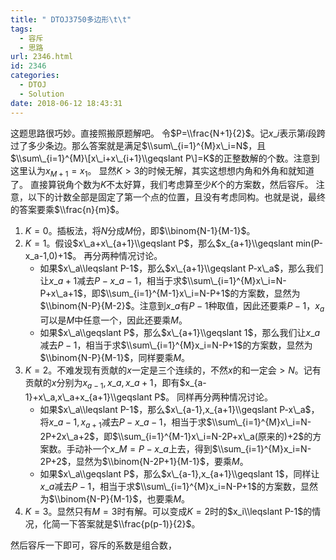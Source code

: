 ```yaml
---
title: " DTOJ3750多边形\t\t"
tags:
  - 容斥
  - 思路
url: 2346.html
id: 2346
categories:
  - DTOJ
  - Solution
date: 2018-06-12 18:43:31
---
```


这题思路很巧妙。直接照搬原题解吧。 令$P=\\frac{N+1}{2}$。记$x\_i$表示第$i$段跨过了多少条边。那么答案就是满足$\\sum\_{i=1}^{M}x\_i=N$，且$\\sum\_{i=1}^{M}\[x\_i+x\_{i+1}\\geqslant P\]=K$的正整数解的个数。注意到这里认为$x_{M+1}=x_1$。 显然$K>3$的时候无解，其实这想想内角和外角和就知道了。 直接算锐角个数为$K$不太好算，我们考虑算至少$K$个的方案数，然后容斥。 注意，以下的计数全部是固定了第一个点的位置，且没有考虑同构。也就是说，最终的答案要乘$\\frac{n}{m}$。

1.  $K=0$。插板法，将$N$分成$M$份，即$\\binom{N-1}{M-1}$。
2.  $K=1$。假设$x\_a+x\_{a+1}\\geqslant P$，那么$x_{a+1}\\geqslant min(P-x_a-1,0)+1$。 再分两种情况讨论。
    *   如果$x\_a\\leqslant P-1$，那么$x\_{a+1}\\geqslant P-x\_a$，那么我们让$x\_{a+1}$减去$P-x\_a-1$，相当于求$\\sum\_{i=1}^{M}x\_i=N-P+x\_a+1$，即$\\sum_{i=1}^{M-1}x\_i=N-P+1$的方案数，显然为$\\binom{N-P}{M-2}$。注意到$x\_a$有$P-1$种取值，因此还要乘$P-1$，$x_a$可以是$M$中任意一个，因此还要乘$M$。
    *   如果$x\_a\\geqslant P$，那么$x\_{a+1}\\geqslant 1$，那么我们让$x\_a$减去$P-1$，相当于求$\\sum\_{i=1}^{M}x_i=N-P+1$的方案数，显然为$\\binom{N-P}{M-1}$，同样要乘$M$。
3.  $K=2$。不难发现有贡献的$x$一定是三个连续的，不然$x$的和一定会$>N$。记有贡献的$x$分别为$x_{a-1},x\_a,x\_{a+1}$，即有$x_{a-1}+x\_a,x\_a+x_{a+1}\\geqslant P$。 同样再分两种情况讨论。
    *   如果$x\_a\\leqslant P-1$，那么$x\_{a-1},x_{a+1}\\geqslant P-x\_a$，将$x\_{a-1},x_{a+1}$减去$P-x\_a-1$，相当于求$\\sum\_{i=1}^{M}x\_i=N-2P+2x\_a+2$，即$\\sum_{i=1}^{M-1}x\_i=N-2P+x\_a(原来的)+2$的方案数。手动补一个$x\_M=P-x\_a$上去，得到$\\sum_{i=1}^{M}x_i=N-2P+2$，显然为$\\binom{N-2P+1}{M-1}$，要乘$M$。
    *   如果$x\_a\\geqslant P$，那么$x\_{a-1},x_{a+1}\\geqslant 1$，同样让$x\_a$减去$P-1$，相当于求$\\sum\_{i=1}^{M}x_i=N-P+1$的方案数，显然为$\\binom{N-P}{M-1}$，也要乘$M$。
4.  $K=3$。显然只有$M=3$时有解。可以变成$K=2$时的$x_i\\leqslant P-1$的情况，化简一下答案就是$\\frac{p(p-1)}{2}$。

然后容斥一下即可，容斥的系数是组合数，